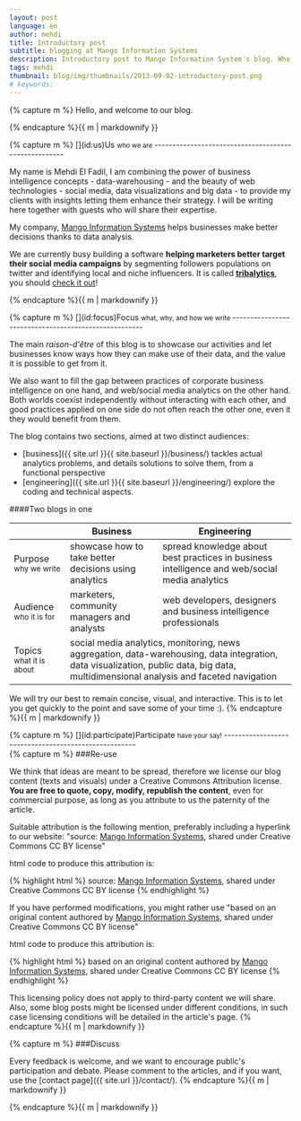 ```yaml
---
layout: post
language: en
author: mehdi
title: Introductory post
subtitle: blogging at Mango Information Systems
description: Introductory post to Mango Information System's blog. Who we are, what we do, and how we do things.
tags: mehdi
thumbnail: blog/img/thumbnails/2013-09-02-introductory-post.png
# keywords: 
---
```

<div class="section">
{% capture m %}
Hello, and welcome to our blog.

{% endcapture %}{{ m | markdownify }}</div>

<div class="section">
{% capture m %}
[](id:us)Us <small>who we are </small>
-----------------------------------------------------

My name is Mehdi El Fadil, I am combining the power of business intelligence concepts - data-warehousing - and the beauty of web technologies - social media, data visualizations and big data - to provide my clients with insights letting them enhance their strategy. I will be writing here together with guests who will share their expertise.

My company, [Mango Information Systems](http://mango-is.com) helps businesses make better decisions thanks to data analysis.

We are currently busy building a software <strong>helping marketers better target their social media campaigns</strong> by segmenting followers populations on twitter and identifying local and niche influencers. It is called <strong>[tribalytics](http://tribalytics.com)</strong>, you should [check it out](http://tribalytics.com)!

{% endcapture %}{{ m | markdownify }}</div>

<div class="section">
{% capture m %}
[](id:focus)Focus <small>what, why, and how we write </small>
-----------------------------------------------------

The main <em>raison-d'être</em> of this blog is to showcase our activities and let businesses know ways how they can make use of their data, and the value it is possible to get from it.

We also want to fill the gap between practices of corporate business intelligence on one hand, and web/social media analytics on the other hand. Both worlds coexist independently without interacting with each other, and good practices applied on one side do not often reach the other one, even it they would benefit from them.

The blog contains two sections, aimed at two distinct audiences:

* [business]({{ site.url }}{{ site.baseurl }}/business/) tackles actual analytics problems, and details solutions to solve them, from a functional perspective
* [engineering]({{ site.url }}{{ site.baseurl }}/engineering/) explore the coding and technical aspects.

####Two blogs in one

<table class="table table-bordered">
	<thead>
		<tr>
			<th></th>
			<th>Business</th>
			<th>Engineering</th>
		</tr>
	</thead>
	<tbody>
		<tr>
			<td>Purpose <small>why we write</small></td>
			<td>showcase how to take better decisions using analytics</td>
			<td>spread knowledge about best practices in business intelligence and web/social media analytics</td>
		</tr>
		<tr>
			<td>Audience <small>who it is for</small></td>
			<td>marketers, community managers and analysts</td>
			<td>web developers, designers and business intelligence professionals</td>
		</tr>
		<tr>
			<td>Topics <small>what it is about</small></td>
			<td colspan = "2">social media analytics, monitoring, news aggregation, data-warehousing, data integration, data visualization, public data, big data, multidimensional analysis and faceted navigation</td>
		</tr>
	</tbody>
</table>

We will try our best to remain concise, visual, and interactive. This is to let you get quickly to the point and save some of your time :).
{% endcapture %}{{ m | markdownify }}</div>

<div class="section">
{% capture m %}
[](id:participate)Participate <small>have your say! </small>
-----------------------------------------------------
<div class="section">
{% capture m %}
###Re-use

We think that ideas are meant to be spread, therefore we license our blog content (texts and visuals) under a Creative Commons Attribution license. **You are free to quote, copy, modify, republish the content**, even for commercial purpose, as long as you attribute to us the paternity of the article.

Suitable attribution is the following mention, preferably including a hyperlink to our website: "source: [Mango Information Systems](http://mango-is.com), shared under Creative Commons CC BY license"

html code to produce this attribution is:

{% highlight html %}
source: <a href="http://mango-is.com">Mango Information Systems</a>, shared under Creative Commons CC BY license
{% endhighlight %}

If you have performed modifications, you might rather use "based on an original content authored by [Mango Information Systems](http://mango-is.com), shared under Creative Commons CC BY license"

html code to produce this attribution is:

{% highlight html %}
based on an original content authored by <a href="http://mango-is.com">Mango Information Systems</a>, shared under Creative Commons CC BY license
{% endhighlight %}

This licensing policy does not apply to third-party content we will share. Also, some blog posts might be licensed under different conditions, in such case licensing conditions will be detailed in the article's page.
{% endcapture %}{{ m | markdownify }}</div>

<div class="section">
{% capture m %}
###Discuss

Every feedback is welcome, and we want to encourage public's participation and debate. Please comment to the articles, and if you want, use the [contact page]({{ site.url }}/contact/).
{% endcapture %}{{ m | markdownify }}</div>
{% endcapture %}{{ m | markdownify }}</div>
